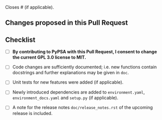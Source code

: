 Closes # (if applicable).

## Changes proposed in this Pull Request


## Checklist

- [ ] **By contributing to PyPSA with this Pull Request, I consent to change the current GPL 3.0 license to MIT.**

- [ ] Code changes are sufficiently documented; i.e. new functions contain docstrings and further explanations may be given in `doc`.
- [ ] Unit tests for new features were added (if applicable).
- [ ] Newly introduced dependencies are added to `environment.yaml`, `environment_docs.yaml` and `setup.py` (if applicable).
- [ ] A note for the release notes `doc/release_notes.rst` of the upcoming release is included.